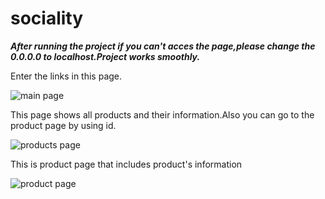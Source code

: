 # sociality

***After running the project if you can't acces the page,please change the 0.0.0.0 to localhost.Project works smoothly.***

Enter the links in this page.

![main page](https://user-images.githubusercontent.com/61757398/114446177-9c742d00-9bd9-11eb-8128-b46ea2e64ea3.PNG)

This page shows all products and their information.Also you can go to the product page by using id.

![products page](https://user-images.githubusercontent.com/61757398/114446394-dba27e00-9bd9-11eb-9c6e-8df7c8bed5c1.PNG)

This is product page that includes product's information

![product page](https://user-images.githubusercontent.com/61757398/114446559-0a205900-9bda-11eb-988f-b553793c3d65.PNG)
